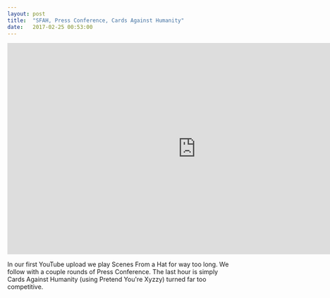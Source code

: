 ```yaml
---
layout: post
title:  "SFAH, Press Conference, Cards Against Humanity"
date:   2017-02-25 00:53:00
---
```


<div class="videoWrapper"><iframe width="854" height="480" src="https://www.youtube.com/embed/4KTUF1n-XW8" frameborder="0" allow="autoplay; encrypted-media" allowfullscreen></iframe></div>

In our first YouTube upload we play Scenes From a Hat for way too long. We follow with a couple rounds of Press Conference. The last hour is simply Cards Against Humanity (using Pretend You're Xyzzy) turned far too competitive.
